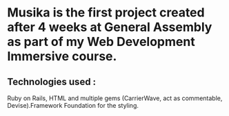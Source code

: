  # Musika is the first project created after 4 weeks at General Assembly as part of my Web Development Immersive course.
 

 ## Technologies used :
 Ruby on Rails, HTML and multiple gems (CarrierWave, act as commentable, Devise).Framework Foundation for the styling.


 
